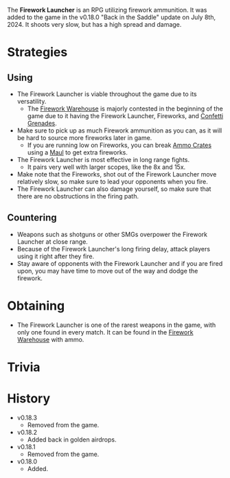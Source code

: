 <Stub/>
<Event/>

The **Firework Launcher** is an RPG utilizing firework ammunition. It was added to the game in the v0.18.0 "Back in the Saddle" update on July 8th, 2024. It shoots very slow, but has a high spread and damage. 

# Strategies

## Using

- The Firework Launcher is viable throughout the game due to its versatility.
  - The [Firework Warehouse](/buildings/firework_warehouse) is majorly contested in the beginning of the game due to it having the Firework Launcher, Fireworks, and [Confetti Grenades](/weapons/throwables/confetti_grenade).
- Make sure to pick up as much Firework ammunition as you can, as it will be hard to source more fireworks later in game.
  - If you are running low on Fireworks, you can break [Ammo Crates](/obstacles/ammo_crate) using a [Maul](/weapons/melee/maul) to get extra fireworks.
- The Firework Launcher is most effective in long range fights.
  - It pairs very well with larger scopes, like the 8x and 15x.
- Make note that the Fireworks, shot out of the Firework Launcher move relatively slow, so make sure to lead your opponents when you fire.
- The Firework Launcher can also damage yourself, so make sure that there are no obstructions in the firing path.

## Countering

- Weapons such as shotguns or other SMGs overpower the Firework Launcher at close range.
- Because of the Firework Launcher's long firing delay, attack players using it right after they fire.
- Stay aware of opponents with the Firework Launcher and if you are fired upon, you may have time to move out of the way and dodge the firework.

# Obtaining

- The Firework Launcher is one of the rarest weapons in the game, with only one found in every match. It can be found in the [Firework Warehouse](/buildings/firework_warehouse) with ammo.

# Trivia

# History

- v0.18.3
  - Removed from the game.
- v0.18.2
  - Added back in golden airdrops.
- v0.18.1
  - Removed from the game.
- v0.18.0
  - Added.

